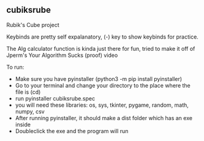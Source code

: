 ## cubiksrube
Rubik's Cube project

Keybinds are pretty self expalanatory, (-) key to show keybinds for practice.

The Alg calculator function is kinda just there for fun, tried to make it off of Jperm's Your Algorithm Sucks (proof) video

To run:
- Make sure you have pyinstaller (python3 -m pip install pyinstaller)
- Go to your terminal and change your directory to the place where the file is (cd)
- run pyinstaller cubiksrube.spec
- you will need these libraries: os, sys, tkinter, pygame, random, math, numpy, csv
- After running pyinstaller, it should make a dist folder which has an exe inside
- Doubleclick the exe and the program will run
